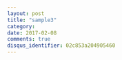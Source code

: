 ```yaml
---
layout: post
title: "sample3"
category: 
date: 2017-02-08
comments: true
disqus_identifier: 02c853a204905460
---
```

